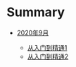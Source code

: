 # Summary

* [2020年9月](Chapter1/README.md)

  + [从入门到精通1](Chapter1/从入门到精通1\README.md)
  + [从入门到精通2](Chapter1/从入门到精通2\README.md)